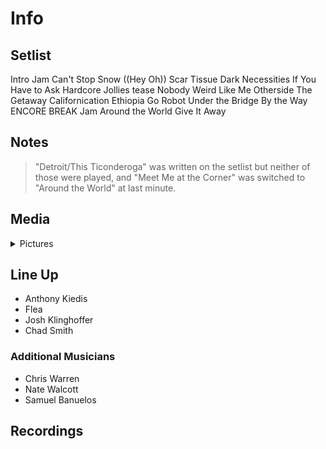 # Info

## Setlist

Intro Jam
Can't Stop
Snow ((Hey Oh))
Scar Tissue
Dark Necessities
If You Have to Ask
Hardcore Jollies tease
Nobody Weird Like Me
Otherside
The Getaway
Californication
Ethiopia
Go Robot
Under the Bridge
By the Way
ENCORE BREAK
Jam
Around the World
Give It Away

## Notes

> "Detroit/This Ticonderoga" was written on the setlist but neither of those were played, and "Meet Me at the Corner" was switched to "Around the World" at last minute.

## Media 

<details>
  <summary>Pictures</summary>
  <!--<img alt="Setlist" title="Setlist" src="_.jpg" height="200" />
  <img alt="Clipping" title="Clipping" src="_.jpg" height="200" />
  <img alt="Flyer" title="Flyer" src="_.jpg" height="200" />-->
</details>

## Line Up

* Anthony Kiedis
* Flea
* Josh Klinghoffer
* Chad Smith

### Additional Musicians

* Chris Warren  
* Nate Walcott  
* Samuel Banuelos

## Recordings
